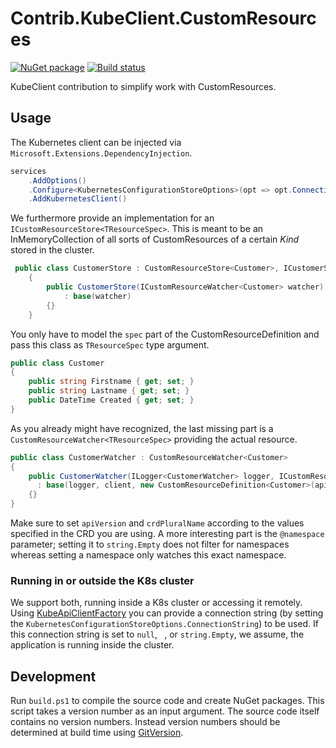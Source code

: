 # Contrib.KubeClient.CustomResources

[![NuGet package](https://img.shields.io/nuget/v/Contrib.KubeClient.CustomResources.svg)](https://www.nuget.org/packages/Contrib.KubeClient.CustomResources/)
[![Build status](https://img.shields.io/appveyor/ci/AXOOM/contrib-kubeclient-customresources.svg)](https://ci.appveyor.com/project/AXOOM/contrib-kubeclient-customresources)

KubeClient contribution to simplify work with CustomResources.

## Usage

The Kubernetes client can be injected via `Microsoft.Extensions.DependencyInjection`.

```csharp
services
    .AddOptions()
    .Configure<KubernetesConfigurationStoreOptions>(opt => opt.ConnectionString = "http://localhost:8001/")
    .AddKubernetesClient()
```

We furthermore provide an implementation for an `ICustomResourceStore<TResourceSpec>`.
This is meant to be an InMemoryCollection of all sorts of CustomResources of a certain _Kind_ stored in the cluster.

```csharp
 public class CustomerStore : CustomResourceStore<Customer>, ICustomerStore
    {
        public CustomerStore(ICustomResourceWatcher<Customer> watcher)
            : base(watcher)
        {}
    }
```

You only have to model the `spec` part of the CustomResourceDefinition and pass this class as `TResourceSpec` type argument.

```csharp
public class Customer
{
    public string Firstname { get; set; }
    public string Lastname { get; set; }
    public DateTime Created { get; set; }
}
```

As you already might have recognized, the last missing part is a `CustomResourceWatcher<TResourceSpec>` providing the actual resource.

```csharp
public class CustomerWatcher : CustomResourceWatcher<Customer>
{
    public CustomerWatcher(ILogger<CustomerWatcher> logger, ICustomResourceClient client)
      : base(logger, client, new CustomResourceDefinition<Customer>(apiVersion: "stable.mycompany.com", pluralName: "customers"), @namespace: string.Empty)
    {}
}
```

Make sure to set `apiVersion` and `crdPluralName` according to the values specified in the CRD you are using.
A more interesting part is the `@namespace` parameter; setting it to `string.Empty` does not filter for namespaces whereas setting a namespace only watches this exact namespace.

### Running in or outside the K8s cluster

We support both, running inside a K8s cluster or accessing it remotely.
Using [KubeApiClientFactory](src/library/KubeApiClientFactory.cs) you can provide a connection string (by setting the `KubernetesConfigurationStoreOptions.ConnectionString`) to be used.
If this connection string is set to `null`, ` `, or `string.Empty`, we assume, the application is running inside the cluster.

## Development

Run `build.ps1` to compile the source code and create NuGet packages.
This script takes a version number as an input argument. The source code itself contains no version numbers. Instead version numbers should be determined at build time using [GitVersion](http://gitversion.readthedocs.io/).
